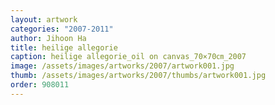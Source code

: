 ```yaml
---
layout: artwork
categories: "2007-2011"
author: Jihoon Ha
title: heilige allegorie
caption: heilige allegorie_oil on canvas_70×70㎝_2007
image: /assets/images/artworks/2007/artwork001.jpg
thumb: /assets/images/artworks/2007/thumbs/artwork001.jpg
order: 908011
---
```

